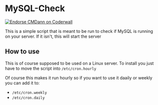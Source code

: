 <h1>MySQL-Check</h1>
<a href="https://coderwall.com/cmdann"><img alt="Endorse CMDann on Coderwall" src="https://api.coderwall.com/cmdann/endorsecount.png" /></a>

<p>This is a simple script that is meant to be run to check if MySQL is running on your server. If it isn't, this will start the server</p>

<h2>How to use</h2>
<p>This is of course supposed to be used on a Linux server. To install you just have to move the script into <code>/etc/cron.hourly</code></p>
<p>Of course this makes it run hourly so if you want to use it daaily or weekly you can add it to:</p>
<ul>
<li><code>/etc/cron.weekly</code></li>
<li><code>/etc/cron.daily</code></li>
</ul>
